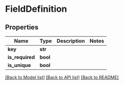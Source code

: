# FieldDefinition


## Properties
Name | Type | Description | Notes
------------ | ------------- | ------------- | -------------
**key** | **str** |  | 
**is_required** | **bool** |  | 
**is_unique** | **bool** |  | 

[[Back to Model list]](../README.md#documentation-for-models) [[Back to API list]](../README.md#documentation-for-api-endpoints) [[Back to README]](../README.md)


